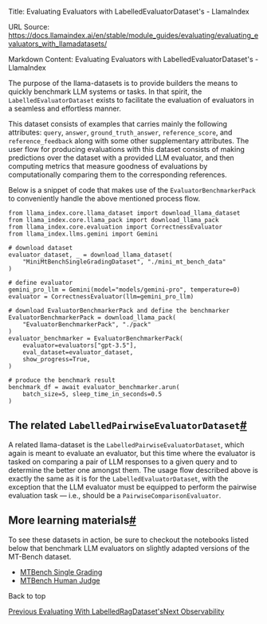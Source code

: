 Title: Evaluating Evaluators with LabelledEvaluatorDataset's - LlamaIndex

URL Source: https://docs.llamaindex.ai/en/stable/module_guides/evaluating/evaluating_evaluators_with_llamadatasets/

Markdown Content:
Evaluating Evaluators with LabelledEvaluatorDataset's - LlamaIndex


The purpose of the llama-datasets is to provide builders the means to quickly benchmark LLM systems or tasks. In that spirit, the `LabelledEvaluatorDataset` exists to facilitate the evaluation of evaluators in a seamless and effortless manner.

This dataset consists of examples that carries mainly the following attributes: `query`, `answer`, `ground_truth_answer`, `reference_score`, and `reference_feedback` along with some other supplementary attributes. The user flow for producing evaluations with this dataset consists of making predictions over the dataset with a provided LLM evaluator, and then computing metrics that measure goodness of evaluations by computationally comparing them to the corresponding references.

Below is a snippet of code that makes use of the `EvaluatorBenchmarkerPack` to conveniently handle the above mentioned process flow.

```
from llama_index.core.llama_dataset import download_llama_dataset
from llama_index.core.llama_pack import download_llama_pack
from llama_index.core.evaluation import CorrectnessEvaluator
from llama_index.llms.gemini import Gemini

# download dataset
evaluator_dataset, _ = download_llama_dataset(
    "MiniMtBenchSingleGradingDataset", "./mini_mt_bench_data"
)

# define evaluator
gemini_pro_llm = Gemini(model="models/gemini-pro", temperature=0)
evaluator = CorrectnessEvaluator(llm=gemini_pro_llm)

# download EvaluatorBenchmarkerPack and define the benchmarker
EvaluatorBenchmarkerPack = download_llama_pack(
    "EvaluatorBenchmarkerPack", "./pack"
)
evaluator_benchmarker = EvaluatorBenchmarkerPack(
    evaluator=evaluators["gpt-3.5"],
    eval_dataset=evaluator_dataset,
    show_progress=True,
)

# produce the benchmark result
benchmark_df = await evaluator_benchmarker.arun(
    batch_size=5, sleep_time_in_seconds=0.5
)
```

The related `LabelledPairwiseEvaluatorDataset`[#](https://docs.llamaindex.ai/en/stable/module_guides/evaluating/evaluating_evaluators_with_llamadatasets/#the-related-labelledpairwiseevaluatordataset "Permanent link")
------------------------------------------------------------------------------------------------------------------------------------------------------------------------------------------------------------------------

A related llama-dataset is the `LabelledPairwiseEvaluatorDataset`, which again is meant to evaluate an evaluator, but this time where the evaluator is tasked on comparing a pair of LLM responses to a given query and to determine the better one amongst them. The usage flow described above is exactly the same as it is for the `LabelledEvaluatorDataset`, with the exception that the LLM evaluator must be equipped to perform the pairwise evaluation task — i.e., should be a `PairwiseComparisonEvaluator`.

More learning materials[#](https://docs.llamaindex.ai/en/stable/module_guides/evaluating/evaluating_evaluators_with_llamadatasets/#more-learning-materials "Permanent link")
----------------------------------------------------------------------------------------------------------------------------------------------------------------------------

To see these datasets in action, be sure to checkout the notebooks listed below that benchmark LLM evaluators on slightly adapted versions of the MT-Bench dataset.

*   [MTBench Single Grading](https://docs.llamaindex.ai/en/stable/examples/evaluation/mt_bench_single_grading/)
*   [MTBench Human Judge](https://docs.llamaindex.ai/en/stable/examples/evaluation/mt_bench_human_judgement/)

Back to top

[Previous Evaluating With LabelledRagDataset's](https://docs.llamaindex.ai/en/stable/module_guides/evaluating/evaluating_with_llamadatasets/)[Next Observability](https://docs.llamaindex.ai/en/stable/module_guides/observability/)

